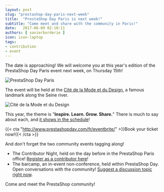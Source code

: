 ```yaml
---
layout: post
slug: "prestashop-day-paris-next-week"
title:  "PrestaShop Day Paris is next week!"
subtitle: "Come meet and share with the community in Paris!"
date:   2017-06-09 02:10:11
authors: [ xavierborderie ]
icon: icon-laptop
tags:
- contribution
- event
---
```


The date is approaching! We will welcome you at this year's edition of the PrestaShop Day Paris event next week, on Thursday 15th!

![PrestaShop Day Paris](/assets/images/2017/04/prestashop-day-paris-2017.jpg)

The event will be held at the [Cité de la Mode et du Design](http://www.citemodedesign.fr/infos-pratiques#acces), a famous landmark along the Seine river.

![Cité de la Mode et du Design](/assets/images/2017/05/cite-de-la-mode-et-du-design.jpg)

This year, the theme is "**Inspire. Learn. Grow. Share.**" There is much to say about each, and [it shows in the schedule](http://www.prestashopday.com/fr/program/)!

{{< cta "http://www.prestashopday.com/fr/eventbrite/" >}}Book your ticket now!{{< /cta >}}

And don't forget the two community events tagging along!

* The Contributor Night, held on the day before in the PrestaShop Paris office! [Register as a contributor here](https://docs.google.com/forms/d/e/1FAIpQLSfkPy4x-sV3qnHiw15JGCZRvHCp0GPsVZPcPpQC2C3T1P75wg/viewform?usp=sf_link)!
* The barcamp, an in-event non-conference, held within PrestaShop Day. Open conversations with the community! [Suggest a discussion topic right now](https://docs.google.com/forms/d/e/1FAIpQLSfap99ZfFmiEK94P79lsBUcfpyGfc8lrY9LO-yt4_lWp6vH8Q/viewform?usp=sf_link).

Come and meet the PrestaShop community!
